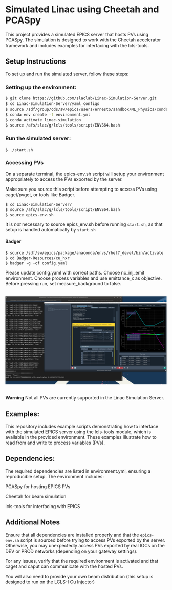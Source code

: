 # Simulated Linac using Cheetah and PCASpy

This project provides a simulated EPICS server that hosts PVs using PCASpy. The simulation is designed to work with the Cheetah accelerator framework and includes examples for interfacing with the lcls-tools.

## Setup Instructions

To set up and run the simulated server, follow these steps:

### Setting up the environment:

```sh
$ git clone https://github.com/slaclab/Linac-Simulation-Server.git
$ cd Linac-Simulation-Server/yaml_configs
$ source /sdf/group/cds/sw/epics/users/ernesto/sandbox/ML_Physics/conda-local-activate.sh
$ conda env create -f environment.yml
$ conda activate linac-simulation
$ source /afs/slac/g/lcls/tools/script/ENVS64.bash
```

### Run the simulated server:

```
$ ./start.sh
```

### Accessing PVs

On a separate terminal, the epics-env.sh script will setup your environment appropriately to access the PVs exported by the server.

Make sure you source this script before attempting to access PVs using caget/pvget, or tools like Badger.

```
$ cd Linac-Simulation-Server/
$ source /afs/slac/g/lcls/tools/script/ENVS64.bash
$ source epics-env.sh
```
It is _not_ necessary to source epics_env.sh before running `start.sh`, as that setup is handled automatically by `start.sh`

#### Badger

```
$ source /sdf/sw/epics/package/anaconda/envs/rhel7_devel/bin/activate
$ cd Badger-Resources/cu_hxr
$ badger -g -cf config.yaml
```

Please update config.yaml with correct paths. Choose nc_inj_emit environment. Choose process variables and use emittance_x as objective. Before pressing run, set measure_background to false. 

<br/>
<img src="Screenshot.png" alt="drawing" width="1000"/>
<br/><br/>

**Warning** Not all PVs are currently supported in the Linac Simulation Server.

## Examples:

This repository includes example scripts demonstrating how to interface with the simulated EPICS server using the lcls-tools module, which is available in the provided environment. These examples illustrate how to read from and write to process variables (PVs).

## Dependencies:

The required dependencies are listed in environment.yml, ensuring a reproducible setup. The environment includes:

PCASpy for hosting EPICS PVs

Cheetah for beam simulation

lcls-tools for interfacing with EPICS

## Additional Notes

Ensure that all dependencies are installed properly and that the `epics-env.sh` script is sourced before trying to access PVs exported by the server. Otherwise, you may unexpectedly
access PVs exported by real IOCs on the DEV or PROD networks (depending on your gateway settings).

For any issues, verify that the required environment is activated and that caget and caput can communicate with the hosted PVs.

You will also need to provide your own beam distribution (this setup is designed to run on the LCLS-I Cu Injector)
